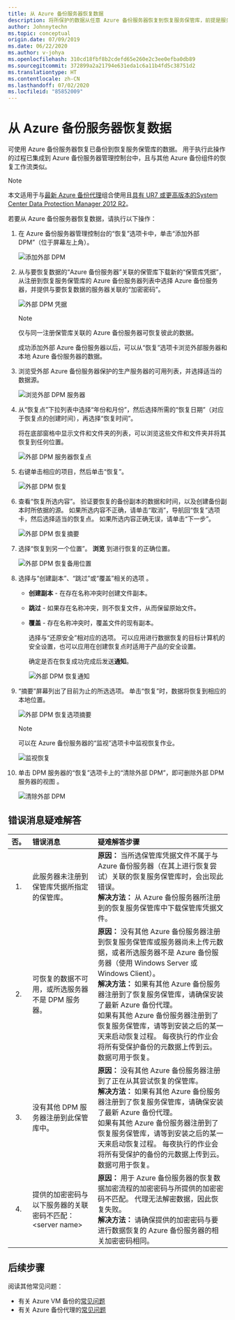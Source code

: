 ```yaml
---
title: 从 Azure 备份服务器恢复数据
description: 将所保护的数据从任意 Azure 备份服务器恢复到恢复服务保管库，前提是服务器已注册到该保管库。
author: Johnnytechn
ms.topic: conceptual
origin.date: 07/09/2019
ms.date: 06/22/2020
ms.author: v-johya
ms.openlocfilehash: 310cd18fbf8b2cdefd65e260e2c3ee0efba0db89
ms.sourcegitcommit: 372899a2a21794e631eda1c6a11b4fd5c38751d2
ms.translationtype: HT
ms.contentlocale: zh-CN
ms.lasthandoff: 07/02/2020
ms.locfileid: "85852009"
---
```

# <a name="recover-data-from-azure-backup-server"></a>从 Azure 备份服务器恢复数据

可使用 Azure 备份服务器恢复已备份到恢复服务保管库的数据。 用于执行此操作的过程已集成到 Azure 备份服务器管理控制台中，且与其他 Azure 备份组件的恢复工作流类似。

> [!NOTE]
> 本文适用于与[最新 Azure 备份代理](https://aka.ms/azurebackup_agent)组合使用且[具有 UR7 或更高版本的System Center Data Protection Manager 2012 R2](https://support.microsoft.com/kb/3065246)。
>
>

若要从 Azure 备份服务器恢复数据，请执行以下操作：

1. 在 Azure 备份服务器管理控制台的“恢复”选项卡中，单击“添加外部 DPM”（位于屏幕左上角）。

    ![添加外部 DPM](./media/backup-azure-alternate-dpm-server/add-external-dpm.png)
2. 从与要恢复数据的“Azure 备份服务器”关联的保管库下载新的“保管库凭据”，从注册到恢复服务保管库的 Azure 备份服务器列表中选择 Azure 备份服务器，并提供与要恢复数据的服务器关联的“加密密码”。

    ![外部 DPM 凭据](./media/backup-azure-alternate-dpm-server/external-dpm-credentials.png)

   > [!NOTE]
   > 仅与同一注册保管库关联的 Azure 备份服务器可恢复彼此的数据。
   >
   >

    成功添加外部 Azure 备份服务器以后，可以从“恢复”选项卡浏览外部服务器和本地 Azure 备份服务器的数据。
3. 浏览受外部 Azure 备份服务器保护的生产服务器的可用列表，并选择适当的数据源。

    ![浏览外部 DPM 服务器](./media/backup-azure-alternate-dpm-server/browse-external-dpm.png)
4. 从“恢复点”下拉列表中选择“年份和月份”，然后选择所需的“恢复日期”（对应于恢复点的创建时间），再选择“恢复时间”。

    将在底部窗格中显示文件和文件夹的列表，可以浏览这些文件和文件夹并将其恢复到任何位置。

    ![外部 DPM 服务器恢复点](./media/backup-azure-alternate-dpm-server/external-dpm-recoverypoint.png)
5. 右键单击相应的项目，然后单击“恢复”。

    ![外部 DPM 恢复](./media/backup-azure-alternate-dpm-server/recover.png)
6. 查看“恢复所选内容”。 验证要恢复的备份副本的数据和时间，以及创建备份副本时所依据的源。 如果所选内容不正确，请单击“取消”，导航回“恢复”选项卡，然后选择适当的恢复点。 如果所选内容正确无误，请单击“下一步”。

    ![外部 DPM 恢复摘要](./media/backup-azure-alternate-dpm-server/external-dpm-recovery-summary.png)
7. 选择“恢复到另一个位置”。 **浏览** 到进行恢复的正确位置。

    ![外部 DPM 恢复备用位置](./media/backup-azure-alternate-dpm-server/external-dpm-recovery-alternate-location.png)
8. 选择与“创建副本”、“跳过”或“覆盖”相关的选项  。

   * **创建副本** - 在存在名称冲突时创建文件副本。
   * **跳过** - 如果存在名称冲突，则不恢复文件，从而保留原始文件。
   * **覆盖** - 存在名称冲突时，覆盖文件的现有副本。

     选择与“还原安全”相对应的选项。 可以应用进行数据恢复的目标计算机的安全设置，也可以应用在创建恢复点时适用于产品的安全设置。

     确定是否在恢复成功完成后发送**通知**。

     ![外部 DPM 恢复通知](./media/backup-azure-alternate-dpm-server/external-dpm-recovery-notifications.png)
9. “摘要”屏幕列出了目前为止的所选选项。 单击“恢复”时，数据将恢复到相应的本地位置。

    ![外部 DPM 恢复选项摘要](./media/backup-azure-alternate-dpm-server/external-dpm-recovery-options-summary.png)

   > [!NOTE]
   > 可以在 Azure 备份服务器的“监视”选项卡中监视恢复作业。
   >
   >

    ![监视恢复](./media/backup-azure-alternate-dpm-server/monitoring-recovery.png)
10. 单击 DPM 服务器的“恢复”选项卡上的“清除外部 DPM”，即可删除外部 DPM 服务器的视图 。

    ![清除外部 DPM](./media/backup-azure-alternate-dpm-server/clear-external-dpm.png)

## <a name="troubleshooting-error-messages"></a>错误消息疑难解答

| 否。 | 错误消息 | 疑难解答步骤 |
|:---:|:--- |:--- |
| 1. |此服务器未注册到保管库凭据所指定的保管库。 |**原因：** 当所选保管库凭据文件不属于与 Azure 备份服务器（在其上进行恢复尝试）关联的恢复服务保管库时，会出现此错误。 <br> **解决方法：** 从 Azure 备份服务器所注册到的恢复服务保管库中下载保管库凭据文件。 |
| 2. |可恢复的数据不可用，或所选服务器不是 DPM 服务器。 |**原因：** 没有其他 Azure 备份服务器注册到恢复服务保管库或服务器尚未上传元数据，或者所选服务器不是 Azure 备份服务器（使用 Windows Server 或 Windows Client）。 <br> **解决方法：** 如果有其他 Azure 备份服务器注册到了恢复服务保管库，请确保安装了最新 Azure 备份代理。 <br>如果有其他 Azure 备份服务器注册到了恢复服务保管库，请等到安装之后的某一天来启动恢复过程。 每夜执行的作业会将所有受保护备份的元数据上传到云。 数据可用于恢复。 |
| 3. |没有其他 DPM 服务器注册到此保管库中。 |**原因：** 没有其他 Azure 备份服务器注册到了正在从其尝试恢复的保管库。<br>**解决方法：** 如果有其他 Azure 备份服务器注册到了恢复服务保管库，请确保安装了最新 Azure 备份代理。<br>如果有其他 Azure 备份服务器注册到了恢复服务保管库，请等到安装之后的某一天来启动恢复过程。 每夜执行的作业会将所有受保护的备份的元数据上传到云。 数据可用于恢复。 |
| 4. |提供的加密密码与以下服务器的关联密码不匹配：\<server name> |**原因：** 用于 Azure 备份服务器的恢复数据加密流程的加密密码与所提供的加密密码不匹配。 代理无法解密数据，因此恢复失败。<br>**解决方法：** 请确保提供的加密密码与要进行数据恢复的 Azure 备份服务器的相关加密密码相同。 |

## <a name="next-steps"></a>后续步骤

阅读其他常见问题：

* 有关 Azure VM 备份的[常见问题](backup-azure-vm-backup-faq.md)
* 有关 Azure 备份代理的[常见问题](backup-azure-file-folder-backup-faq.md)

